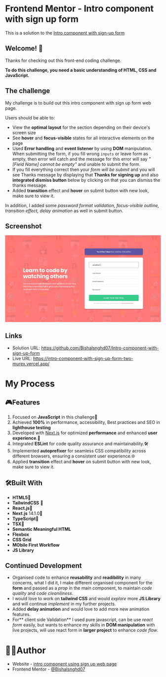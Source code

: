 # Frontend Mentor - Intro component with sign up form

This is a solution to the [Intro component with sign-up form](https://www.frontendmentor.io/solutions/intro-with-sign-up-form-using-tailwindcss-typescript-and-nextjs-2BTazuMoss)

## Welcome! 👋

Thanks for checking out this front-end coding challenge.

**To do this challenge, you need a basic understanding of HTML, CSS and JavaScript.**

## The challenge

My challenge is to build out this intro component with sign up form web page.


Users should be able to:
- View the **optimal layout** for the section depending on their device's screen size
- See **hover** and **focus-visible** states for all interactive elements on the page
- Used **Error handling** and **event listener** by using **DOM** manipulation. When submitting the form, if you fill wrong `inputs` or leave form as empty, then error will catch and the message for this error will say *"[Field Name] cannot be empty"* and unable to submit the form.
- If you fill everything correct then your *form will be submit* and you will see Thanks message by displaying that **Thanks for signing up** and also **integrated dismiss button** below by clicking on that you can dismiss the thanks message.
- Added **transition** effect and **hover** on submit button with new look, make sure to view it.

In addition, I added some *password format validation, focus-visible outline, transition effect, delay animation* as well in submit button.

## Screenshot

![Design preview for the Social proof section coding challenge](/public/design/desktop-design.jpg)

## Links
- Solution URL: https://github.com/Bishalsnghd07/Intro-component-with-sign-up-form
- Live URL: https://intro-component-with-sign-up-form-two-murex.vercel.app/

# My Process

## 🎮Features

1. Focused on **JavaScript** in this challenge📲
2. Achieved **100%** in performance, accessibility, Best practices and SEO in **lighthouse testing**
2. Developed with [Next.js](https://www.nextjs.org) for optimized **performance** and enhanced **user experience**.🚀
3. Integrated **ESLint** for code quality assurance and maintainability.🛠️
4. Implemented **autoprefixer** for seamless CSS compatibility across different browsers, ensuring a consistent user experience.🌐
5. Applied **transition** effect and **hover** on submit button with new look, make sure to view it.

## 🛠️Built With

- **HTML5**📃
- **TailwindCSS** 🎨
- **React.js**👾
- **Next.js** 14.1.0🔺
- **TypeScript**🤖
- **TSX**📜
- **Semantic Meaningful HTML**
- **Flexbox**
- **CSS Grid**
- **MObile First Workflow**
- **JS Library**

## Continued Development
- Organised code to enhance **reusability** and **readibility** in many concerns, what I did it, I make different organised component for the **form** and passed as a *prop* in the main component, to maintain *code quality* and *code cleaniliness*.
- I would love to work on **tailwind CSS** and would *explore* more **JS Library** and will continue *implement* in my further projects.
- Added **delay animation** and would love to add more new animation features.
- For** client side Validation** I used pure javascript, can be use *react form* easily, but wants to enhance my skills in **DOM manipulation** with live projects, will use react form in **larger project** to enhance *code flow*.  

# 👨‍💻Author

- Website - [intro component using sign up web page](https://intro-component-with-sign-up-form-two-murex.vercel.app/)
- Frontend Mentor - [@Bishalsnghd07](https://www.frontendmentor.io/profile/Bishalsnghd07)
